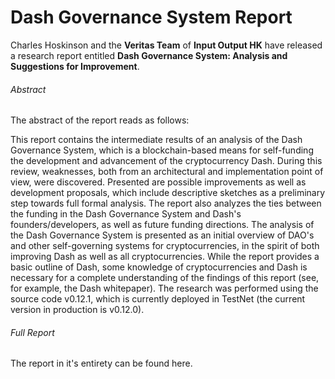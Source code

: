 # Dash Governance System Report

Charles Hoskinson and the **Veritas Team** of **Input Output HK** have released a research report entitled **Dash Governance System: Analysis and Suggestions for Improvement**.

###### Abstract

The abstract of the report reads as follows:

This report contains the intermediate results of an analysis of the Dash Governance System, which is a
blockchain-based means for self-funding the development and advancement of the cryptocurrency Dash.
During this review, weaknesses, both from an architectural and implementation point of view, were
discovered. Presented are possible improvements as well as development proposals, which include
descriptive sketches as a preliminary step towards full formal analysis. The report also analyzes the ties
between the funding in the Dash Governance System and Dash's founders/developers, as well as future
funding directions. The analysis of the Dash Governance System is presented as an initial overview of
DAO's and other self-governing systems for cryptocurrencies, in the spirit of both improving Dash as well
as all cryptocurrencies. While the report provides a basic outline of Dash, some knowledge of
cryptocurrencies and Dash is necessary for a complete understanding of the findings of this report (see,
for example, the Dash whitepaper). The research was performed using the source code v0.12.1, which is
currently deployed in TestNet (the current version in production is v0.12.0).

###### Full Report

The report in it's entirety can be found here.
